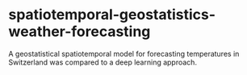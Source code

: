 # spatiotemporal-geostatistics-weather-forecasting
A geostatistical spatiotemporal model for forecasting temperatures in Switzerland was compared to a deep learning approach. 
